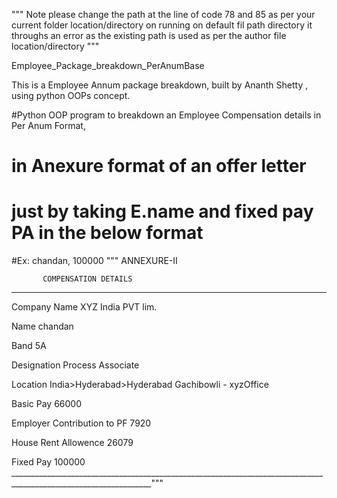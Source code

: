 """
   Note please change the path at the line of code  78 and 85 as per your current folder location/directory
   on running on default fil path directory it throughs an error as the existing path is used as per the author file location/directory
"""

Employee_Package_breakdown_PerAnumBase

This is a Employee Annum package breakdown, built by Ananth Shetty , using python OOPs concept.

#Python OOP program to breakdown an Employee Compensation details in Per Anum Format,

# in Anexure format of an offer letter 

# just by taking E.name and fixed pay PA in the below format

#Ex: chandan, 100000
"""
              ANNEXURE-II
              
           COMPENSATION DETAILS
           
_______________________________________________________________________

Company Name                    XYZ India PVT lim.

Name                            chandan

Band                            5A

Designation                     Process Associate

Location                        India>Hyderabad>Hyderabad Gachibowli - xyzOffice

Basic Pay                       66000

Employer Contribution to PF     7920

House Rent Allowence            26079

Fixed Pay                       100000
_________________________________________________________________________________________________________________"""
